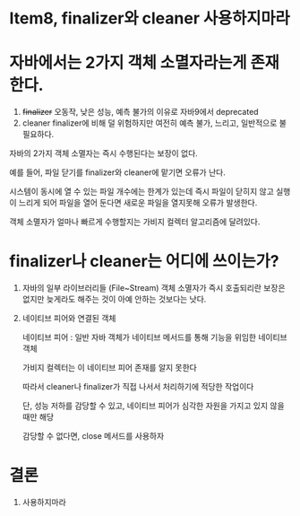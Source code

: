 # Item8, finalizer와 cleaner 사용하지마라

# 자바에서는 2가지 객체 소멸자라는게 존재한다.

1. ~~finalizer~~
오동작, 낮은 성능, 예측 불가의 이유로 자바9에서 deprecated
2. cleaner
finalizer에 비해 덜 위험하지만 여전히 예측 불가, 느리고, 일반적으로 불 필요하다.

자바의 2가지 객체 소멸자는 즉시 수행된다는 보장이 없다.

예를 들어, 파일 닫기를 finalizer와 cleaner에 맡기면 오류가 난다.

시스템이 동시에 열 수 있는 파일 개수에는 한계가 있는데 즉시 파일이 닫히지 않고 실행이 느리게 되어 파일을 열어 둔다면 새로운 파일을 열지못해 오류가 발생한다.

객체 소멸자가 얼마나 빠르게 수행할지는 가비지 컬렉터 알고리즘에 달려있다. 

# finalizer나 cleaner는 어디에 쓰이는가?

1. 자바의 일부 라이브러리들 (File~Stream)
객체 소멸자가 즉시 호출되리란 보장은 없지만 늦게라도 해주는 것이 아예 안하는 것보다는 낫다. 
2. 네이티브 피어와 연결된 객체
    
    네이티브 피어 : 일반 자바 객체가 네이티브 메서드를 통해 기능을 위임한 네이티브 객체
    
    가비지 컬렉터는 이 네이티브 피어 존재를 알지 못한다
    
    따라서 cleaner나 finalizer가 직접 나서서 처리하기에 적당한 작업이다
    
    단, 성능 저하를 감당할 수 있고, 네이티브 피어가 심각한 자원을 가지고 있지 않을 때만 해당
    
    감당할 수 없다면, close 메서드를 사용하자
    

# 결론

1. 사용하지마라